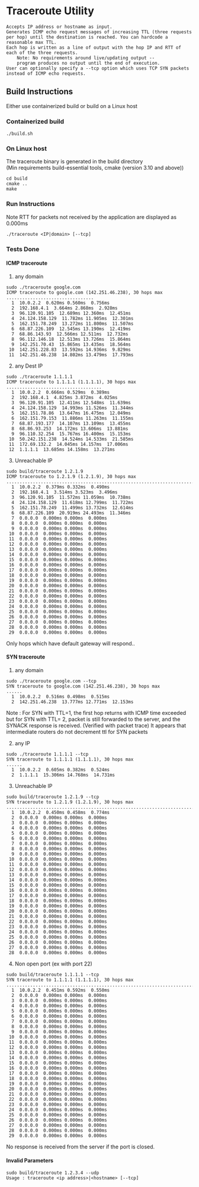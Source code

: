 # Traceroute Utility
    Accepts IP address or hostname as input.
    Generates ICMP echo request messages of increasing TTL (three requests per hop) until the destination is reached. You can hardcode a reasonable max TTL.
    Each hop is written as a line of output with the hop IP and RTT of each of the three requests.
        Note: No requirements around live/updating output -- 
        program produces no output until the end of execution.
    User can optionally specify a --tcp option which uses TCP SYN packets instead of ICMP echo requests.

## Build Instructions
Either use containerized build or build on a Linux host

### Containerized build
```
./build.sh
```

### On Linux host
The traceroute binary is generated in the build directory  
(Min requirements build-essential tools,  cmake (version 3.10 and above))
``` 
cd build
cmake ..
make 
```  

### Run Instructions
Note RTT for packets not received by the application are displayed as 0.000ms
```
./traceroute <IP|domain> [--tcp]
```

### Tests Done
#### ICMP traceroute
1. any domain
```
sudo ./traceroute google.com
ICMP traceroute to google.com (142.251.46.238), 30 hops max 
.................................
  1  10.0.2.2  0.620ms 0.560ms  0.756ms 
  2  192.168.4.1  3.664ms 2.868ms  2.928ms 
  3  96.120.91.105  12.689ms 12.360ms  12.451ms 
  4  24.124.158.129  11.782ms 11.905ms  12.301ms 
  5  162.151.78.249  13.272ms 11.800ms  11.507ms 
  6  68.87.226.109  12.545ms 13.190ms  12.419ms 
  7  68.86.143.93  12.566ms 12.511ms  12.732ms 
  8  96.112.146.18  12.513ms 13.726ms  15.864ms 
  9  142.251.70.43  15.865ms 13.435ms  18.564ms 
 10  142.251.228.83  13.592ms 14.936ms  9.829ms 
 11  142.251.46.238  14.802ms 13.479ms  17.793ms 
```

2. any Dest IP
```
sudo ./traceroute 1.1.1.1
ICMP traceroute to 1.1.1.1 (1.1.1.1), 30 hops max 
....................................
  1  10.0.2.2  0.666ms 0.529ms  0.389ms 
  2  192.168.4.1  4.825ms 3.872ms  4.025ms 
  3  96.120.91.105  12.411ms 12.548ms  11.639ms 
  4  24.124.158.129  14.993ms 11.526ms  11.344ms 
  5  162.151.78.86  13.647ms 16.475ms  12.049ms 
  6  162.151.79.153  11.886ms 11.263ms  11.155ms 
  7  68.87.193.177  14.107ms 13.109ms  13.455ms 
  8  68.86.93.253  14.172ms 13.606ms  13.881ms 
  9  96.110.32.254  15.767ms 16.400ms  15.153ms 
 10  50.242.151.238  14.524ms 14.533ms  21.585ms 
 11  172.69.132.2  14.045ms 14.157ms  17.006ms 
 12  1.1.1.1  13.685ms 14.158ms  13.271ms 
 ```

3. Unreachable IP
```
sudo build/traceroute 1.2.1.9
ICMP traceroute to 1.2.1.9 (1.2.1.9), 30 hops max 
.......................................................................................
  1  10.0.2.2  0.379ms 0.332ms  0.490ms 
  2  192.168.4.1  3.514ms 3.523ms  3.496ms 
  3  96.120.91.105  11.572ms 11.059ms  10.738ms 
  4  24.124.158.129  11.618ms 12.799ms  11.722ms 
  5  162.151.78.249  11.499ms 13.732ms  12.614ms 
  6  68.87.226.109  20.919ms 24.493ms  11.346ms 
  7  0.0.0.0  0.000ms 0.000ms  0.000ms 
  8  0.0.0.0  0.000ms 0.000ms  0.000ms 
  9  0.0.0.0  0.000ms 0.000ms  0.000ms 
 10  0.0.0.0  0.000ms 0.000ms  0.000ms 
 11  0.0.0.0  0.000ms 0.000ms  0.000ms 
 12  0.0.0.0  0.000ms 0.000ms  0.000ms 
 13  0.0.0.0  0.000ms 0.000ms  0.000ms 
 14  0.0.0.0  0.000ms 0.000ms  0.000ms 
 15  0.0.0.0  0.000ms 0.000ms  0.000ms 
 16  0.0.0.0  0.000ms 0.000ms  0.000ms 
 17  0.0.0.0  0.000ms 0.000ms  0.000ms 
 18  0.0.0.0  0.000ms 0.000ms  0.000ms 
 19  0.0.0.0  0.000ms 0.000ms  0.000ms 
 20  0.0.0.0  0.000ms 0.000ms  0.000ms 
 21  0.0.0.0  0.000ms 0.000ms  0.000ms 
 22  0.0.0.0  0.000ms 0.000ms  0.000ms 
 23  0.0.0.0  0.000ms 0.000ms  0.000ms 
 24  0.0.0.0  0.000ms 0.000ms  0.000ms 
 25  0.0.0.0  0.000ms 0.000ms  0.000ms 
 26  0.0.0.0  0.000ms 0.000ms  0.000ms 
 27  0.0.0.0  0.000ms 0.000ms  0.000ms 
 28  0.0.0.0  0.000ms 0.000ms  0.000ms 
 29  0.0.0.0  0.000ms 0.000ms  0.000ms 
```
Only hops which have default gateway will respond..

#### SYN traceroute
1. any domain
```
sudo ./traceroute google.com --tcp
SYN traceroute to google.com (142.251.46.238), 30 hops max 
......
  1  10.0.2.2  0.516ms 0.498ms  0.515ms 
  2  142.251.46.238  13.777ms 12.771ms  12.153ms
```
Note : For SYN with TTL=1, the first hop returns with ICMP time exceeded  
       but for SYN with TTL= 2, packet is still forwarded to the server, and the SYNACK response is received. (Verified with packet trace)
       It appears that intermediate routers do not decrement ttl for SYN packets


2. any IP
```
sudo ./traceroute 1.1.1.1 --tcp
SYN traceroute to 1.1.1.1 (1.1.1.1), 30 hops max 
......
  1  10.0.2.2  0.605ms 0.382ms  0.524ms 
  2  1.1.1.1  15.306ms 14.768ms  14.731ms
```

3. Unreachable IP
```
sudo build/traceroute 1.2.1.9 --tcp
SYN traceroute to 1.2.1.9 (1.2.1.9), 30 hops max 
.......................................................................................
  1  10.0.2.2  0.450ms 0.458ms  0.774ms 
  2  0.0.0.0  0.000ms 0.000ms  0.000ms 
  3  0.0.0.0  0.000ms 0.000ms  0.000ms 
  4  0.0.0.0  0.000ms 0.000ms  0.000ms 
  5  0.0.0.0  0.000ms 0.000ms  0.000ms 
  6  0.0.0.0  0.000ms 0.000ms  0.000ms 
  7  0.0.0.0  0.000ms 0.000ms  0.000ms 
  8  0.0.0.0  0.000ms 0.000ms  0.000ms 
  9  0.0.0.0  0.000ms 0.000ms  0.000ms 
 10  0.0.0.0  0.000ms 0.000ms  0.000ms 
 11  0.0.0.0  0.000ms 0.000ms  0.000ms 
 12  0.0.0.0  0.000ms 0.000ms  0.000ms 
 13  0.0.0.0  0.000ms 0.000ms  0.000ms 
 14  0.0.0.0  0.000ms 0.000ms  0.000ms 
 15  0.0.0.0  0.000ms 0.000ms  0.000ms 
 16  0.0.0.0  0.000ms 0.000ms  0.000ms 
 17  0.0.0.0  0.000ms 0.000ms  0.000ms 
 18  0.0.0.0  0.000ms 0.000ms  0.000ms 
 19  0.0.0.0  0.000ms 0.000ms  0.000ms 
 20  0.0.0.0  0.000ms 0.000ms  0.000ms 
 21  0.0.0.0  0.000ms 0.000ms  0.000ms 
 22  0.0.0.0  0.000ms 0.000ms  0.000ms 
 23  0.0.0.0  0.000ms 0.000ms  0.000ms 
 24  0.0.0.0  0.000ms 0.000ms  0.000ms 
 25  0.0.0.0  0.000ms 0.000ms  0.000ms 
 26  0.0.0.0  0.000ms 0.000ms  0.000ms 
 27  0.0.0.0  0.000ms 0.000ms  0.000ms 
 28  0.0.0.0  0.000ms 0.000ms  0.000ms 
 ```

4. Non open port (ex with port 22)
```
sudo build/traceroute 1.1.1.1 --tcp
SYN traceroute to 1.1.1.1 (1.1.1.1), 30 hops max 
.......................................................................................
  1  10.0.2.2  0.451ms 0.592ms  0.550ms 
  2  0.0.0.0  0.000ms 0.000ms  0.000ms 
  3  0.0.0.0  0.000ms 0.000ms  0.000ms 
  4  0.0.0.0  0.000ms 0.000ms  0.000ms 
  5  0.0.0.0  0.000ms 0.000ms  0.000ms 
  6  0.0.0.0  0.000ms 0.000ms  0.000ms 
  7  0.0.0.0  0.000ms 0.000ms  0.000ms 
  8  0.0.0.0  0.000ms 0.000ms  0.000ms 
  9  0.0.0.0  0.000ms 0.000ms  0.000ms 
 10  0.0.0.0  0.000ms 0.000ms  0.000ms 
 11  0.0.0.0  0.000ms 0.000ms  0.000ms 
 12  0.0.0.0  0.000ms 0.000ms  0.000ms 
 13  0.0.0.0  0.000ms 0.000ms  0.000ms 
 14  0.0.0.0  0.000ms 0.000ms  0.000ms 
 15  0.0.0.0  0.000ms 0.000ms  0.000ms 
 16  0.0.0.0  0.000ms 0.000ms  0.000ms 
 17  0.0.0.0  0.000ms 0.000ms  0.000ms 
 18  0.0.0.0  0.000ms 0.000ms  0.000ms 
 19  0.0.0.0  0.000ms 0.000ms  0.000ms 
 20  0.0.0.0  0.000ms 0.000ms  0.000ms 
 21  0.0.0.0  0.000ms 0.000ms  0.000ms 
 22  0.0.0.0  0.000ms 0.000ms  0.000ms 
 23  0.0.0.0  0.000ms 0.000ms  0.000ms 
 24  0.0.0.0  0.000ms 0.000ms  0.000ms 
 25  0.0.0.0  0.000ms 0.000ms  0.000ms 
 26  0.0.0.0  0.000ms 0.000ms  0.000ms 
 27  0.0.0.0  0.000ms 0.000ms  0.000ms 
 28  0.0.0.0  0.000ms 0.000ms  0.000ms 
 29  0.0.0.0  0.000ms 0.000ms  0.000ms 
```
No response is received from the server if the port is closed.

#### Invalid Parameters
```
sudo build/traceroute 1.2.3.4 --udp
Usage : traceroute <ip address>|<hostname> [--tcp]
```
